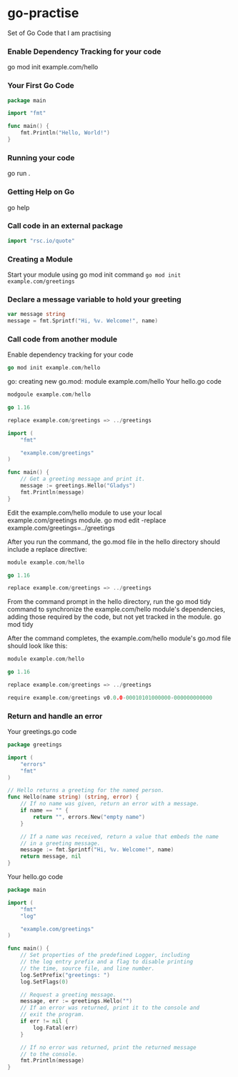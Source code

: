# go-practise
Set of Go Code that I am practising

### Enable Dependency Tracking for your code
go mod init example.com/hello

### Your First Go Code
```go
package main

import "fmt"

func main() {
    fmt.Println("Hello, World!")
}
```

### Running your code
go run .

### Getting Help on Go
go help

### Call code in an external package 
```go
import "rsc.io/quote"
```

### Creating a Module
Start your module using go mod init command
```go mod init example.com/greetings```

### Declare a message variable to hold your greeting
```go
var message string
message = fmt.Sprintf("Hi, %v. Welcome!", name)
```

### Call code from another module
Enable dependency tracking for your code
```go
go mod init example.com/hello
```

go: creating new go.mod: module example.com/hello
Your hello.go code

```go
modgoule example.com/hello

go 1.16

replace example.com/greetings => ../greetings
```

```go
import (
    "fmt"

    "example.com/greetings"
)

func main() {
    // Get a greeting message and print it.
    message := greetings.Hello("Gladys")
    fmt.Println(message)
}
```

Edit the example.com/hello module to use your local example.com/greetings module.
go mod edit -replace example.com/greetings=../greetings

After you run the command, the go.mod file in the hello directory should include a replace directive:
```go
module example.com/hello

go 1.16

replace example.com/greetings => ../greetings
```
From the command prompt in the hello directory, run the go mod tidy command to synchronize the example.com/hello module's dependencies, adding those required by the code, but not yet tracked in the module.
go mod tidy

After the command completes, the example.com/hello module's go.mod file should look like this:
```go
module example.com/hello

go 1.16

replace example.com/greetings => ../greetings

require example.com/greetings v0.0.0-00010101000000-000000000000
```

### Return and handle an error

Your greetings.go code

```go
package greetings

import (
    "errors"
    "fmt"
)

// Hello returns a greeting for the named person.
func Hello(name string) (string, error) {
    // If no name was given, return an error with a message.
    if name == "" {
        return "", errors.New("empty name")
    }

    // If a name was received, return a value that embeds the name
    // in a greeting message.
    message := fmt.Sprintf("Hi, %v. Welcome!", name)
    return message, nil
}
```

Your hello.go code
```go
package main

import (
    "fmt"
    "log"

    "example.com/greetings"
)

func main() {
    // Set properties of the predefined Logger, including
    // the log entry prefix and a flag to disable printing
    // the time, source file, and line number.
    log.SetPrefix("greetings: ")
    log.SetFlags(0)

    // Request a greeting message.
    message, err := greetings.Hello("")
    // If an error was returned, print it to the console and
    // exit the program.
    if err != nil {
        log.Fatal(err)
    }

    // If no error was returned, print the returned message
    // to the console.
    fmt.Println(message)
}
```

